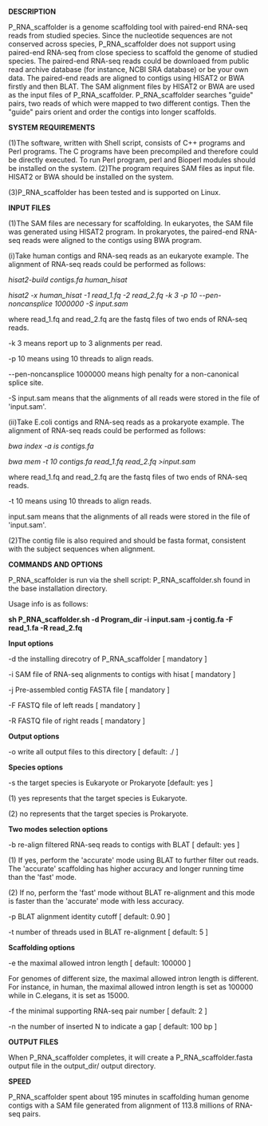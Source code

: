 <b>DESCRIPTION</b><p>
   P_RNA_scaffolder is a genome scaffolding tool with paired-end RNA-seq reads from studied species. Since the nucleotide sequences are not conserved across species, P_RNA_scaffolder does not support using paired-end RNA-seq from close speciess to scaffold the genome of studied species. The paired-end RNA-seq reads could be downloaed from public read archive database (for instance, NCBI SRA database) or be your own data. The paired-end reads are aligned to contigs using HISAT2 or BWA firstly and then BLAT. The SAM alignment files by HISAT2 or BWA are used as the input files of P_RNA_scaffolder. P_RNA_scaffolder searches "guide" pairs, two reads of which were mapped to two different contigs. Then the "guide" pairs orient and order the contigs into longer scaffolds.<p> 
<b>SYSTEM REQUIREMENTS</b><p>
(1)The software, written with Shell script, consists of C++ programs and Perl programs. The C programs have been precompiled and therefore could be directly executed. To run Perl program, perl and Bioperl modules should be installed on the system. 
(2)The program requires SAM files as input file. HISAT2 or BWA should be installed on the system.<p>
(3)P_RNA_scaffolder has been tested and is supported on Linux.<p>
<b>INPUT FILES</b><p>
(1)The SAM files are necessary for scaffolding. In eukaryotes, the SAM file was generated using HISAT2 program. In prokaryotes, the paired-end RNA-seq reads were aligned to the contigs using BWA program.<p>
(i)Take human contigs and RNA-seq reads as an eukaryote example. The alignment of RNA-seq reads could be performed as follows: <p>
<I>hisat2-build contigs.fa human_hisat</I><p>
<I>hisat2 -x human_hisat -1 read_1.fq -2 read_2.fq -k 3 -p 10 --pen-noncansplice 1000000 -S input.sam </I><p>
where read_1.fq and read_2.fq are the fastq files of two ends of RNA-seq reads. <p>
-k 3 means report up to 3 alignments per read. <p>
-p 10 means using 10 threads to align reads. <p>
--pen-noncansplice 1000000 means high penalty for a non-canonical splice site. <p>
-S input.sam means that the alignments of all reads were stored in the file of 'input.sam'.<p> 

(ii)Take E.coli contigs and RNA-seq reads as a prokaryote example. The alignment of RNA-seq reads could be performed as follows: <p>
<I>bwa index -a is contigs.fa</I><p>
<I>bwa mem -t 10 contigs.fa read_1.fq read_2.fq >input.sam </I><p>

where read_1.fq and read_2.fq are the fastq files of two ends of RNA-seq reads. <p>
-t 10 means using 10 threads to align reads. <p>
input.sam means that the alignments of all reads were stored in the file of 'input.sam'. <p>

(2)The contig file is also required and should be fasta format, consistent with the subject sequences when alignment. <p>

<b>COMMANDS AND OPTIONS</b><p>
   P_RNA_scaffolder is run via the shell script: P_RNA_scaffolder.sh found in the base installation directory.<p>

   Usage info is as follows:<p>
<b>sh P_RNA_scaffolder.sh -d Program_dir -i input.sam -j contig.fa -F read_1.fa -R read_2.fq </b>

<b>Input options</b><p>
     -d           the installing direcotry of P_RNA_scaffolder           [        mandatory ] <p>
     -i           SAM file of RNA-seq alignments to contigs with hisat   [        mandatory ] <p>
     -j           Pre-assembled contig FASTA file                        [        mandatory ] <p>
     -F           FASTQ file of left reads                               [        mandatory ] <p>
     -R           FASTQ file of right reads                              [        mandatory ] <p>

<b>Output options</b><p>
     -o            write all output files to this directory              [ default:      ./ ] <p>

<b>Species options</b><p>
     -s           the target species is Eukaryote or Prokaryote          [default:      yes ] <p>
                  (1) yes represents that the target species is Eukaryote. <p>
                  (2) no represents that the target species is Prokaryote. <p>

<b>Two modes selection options</b><p>
     -b            re-align filtered RNA-seq reads to contigs with BLAT  [ default:     yes ] <p>
                   (1) If yes, perform the 'accurate' mode using BLAT to further filter out reads. The 'accurate' scaffolding has higher accuracy and longer running time than the 'fast' mode. <p>
                   (2) If no, perform the 'fast' mode without BLAT re-alignment and this mode is faster than the 'accurate' mode with less accuracy.<p>
     -p            BLAT alignment identity cutoff                        [ default:    0.90 ] <p>
     -t            number of threads used in BLAT re-alignment           [ default:       5 ] <p>

<b>Scaffolding options</b><p>
     -e            the maximal allowed intron length                     [ default:  100000 ] <p>
                   For genomes of different size, the maximal allowed intron length is different. For instance, in human, the maximal allowed intron length is set as 100000 while in C.elegans, it is set as 15000. <p> 
     -f            the minimal supporting RNA-seq pair number            [ default:       2 ] <p>
     -n            the number of inserted N to indicate a gap            [ default:  100 bp ] <p>
<b>OUTPUT FILES</b><p>
   When P_RNA_scaffolder completes, it will create a P_RNA_scaffolder.fasta output file in the output_dir/ output directory.  <p>
<b>SPEED</b><p>
   P_RNA_scaffolder spent about 195 minutes in scaffolding human genome contigs with a SAM file generated from alignment of 113.8 millions of RNA-seq pairs. <p>
